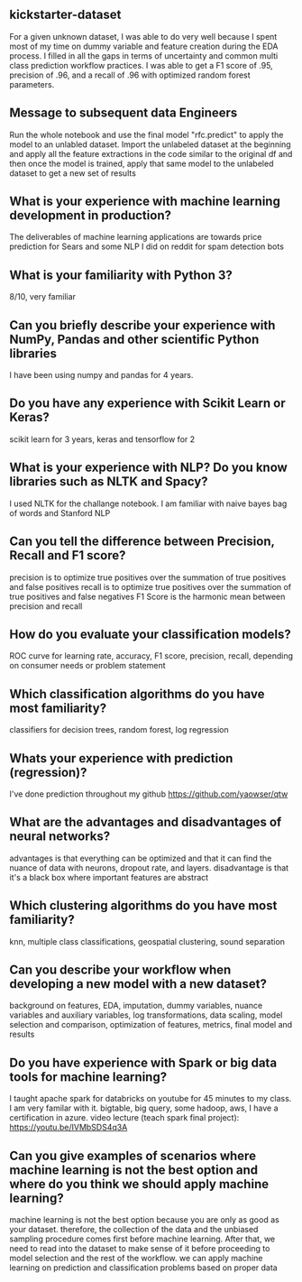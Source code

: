 ## kickstarter-dataset

For a given unknown dataset, I was able to do very well because I spent most of my time on dummy variable and feature creation during the EDA process. I filled in all the gaps in terms of uncertainty and common multi class prediction workflow practices. I was able to get a F1 score of .95, precision of .96, and a recall of .96 with optimized random forest parameters.

## Message to subsequent data Engineers 

Run the whole notebook and use the final model "rfc.predict" to apply the model to an unlabled dataset. Import the unlabeled dataset at the beginning and apply all the feature extractions in the code similar to the original df and then once the model is trained, apply that same model to the unlabeled dataset to get a new set of results

## What is your experience with machine learning development in production?

The deliverables of machine learning applications are towards price prediction for Sears and some NLP I did on reddit for spam detection bots

## What is your familiarity with Python 3?

8/10, very familiar

## Can you briefly describe your experience with NumPy, Pandas and other scientific Python libraries

I have been using numpy and pandas for 4 years. 

## Do you have any experience with Scikit Learn or Keras?

scikit learn for 3 years, keras and tensorflow for 2

## What is your experience with NLP? Do you know libraries such as NLTK and Spacy?

I used NLTK for the challange notebook. I am familiar with naive bayes bag of words and Stanford NLP

## Can you tell the difference between Precision, Recall and F1 score?

precision is to optimize true positives over the summation of true positives and false positives
recall is to optimize true positives over the summation of true positives and false negatives
F1 Score is the harmonic mean between precision and recall

## How do you evaluate your classification models?

ROC curve for learning rate, accuracy, F1 score, precision, recall, depending on consumer needs or problem statement

## Which classification algorithms do you have most familiarity?

classifiers for decision trees, random forest, log regression

## Whats your experience with prediction (regression)?

I've done prediction throughout my github https://github.com/yaowser/qtw

## What are the advantages and disadvantages of neural networks?

advantages is that everything can be optimized and that it can find the nuance of data with neurons, dropout rate, and layers. 
disadvantage is that it's a black box where important features are abstract

## Which clustering algorithms do you have most familiarity?

knn, multiple class classifications, geospatial clustering, sound separation

## Can you describe your workflow when developing a new model with a new dataset?

background on features, EDA, imputation, dummy variables, nuance variables and auxiliary variables, log transformations, data scaling, model selection and comparison, optimization of features, metrics, final model and results

## Do you have experience with Spark or big data tools for machine learning?

I taught apache spark for databricks on youtube for 45 minutes to my class. I am very familar with it. bigtable, big query, some hadoop, aws, I have a certification in azure. video lecture (teach spark final project): https://youtu.be/IVMbSDS4q3A

## Can you give examples of scenarios where machine learning is not the best option and where do you think we should apply machine learning?

machine learning is not the best option because you are only as good as your dataset. therefore, the collection of the data and the unbiased sampling procedure comes first before machine learning. After that, we need to read into the dataset to make sense of it before proceeding to model selection and the rest of the workflow. we can apply machine learning on prediction and classification problems based on proper data
